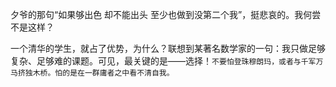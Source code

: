 夕爷的那句“如果够出色 却不能出头 至少也做到没第二个我”，挺悲哀的。我何尝不是这样？

一个清华的学生，就占了优势，为什么？联想到某著名数学家的一句：我只做足够复杂、足够难的课题。可见，最关键的是——选择！`不要怕登珠穆朗玛，或者与千军万马挤独木桥。怕的是在一群庸者之中看不清自我。`